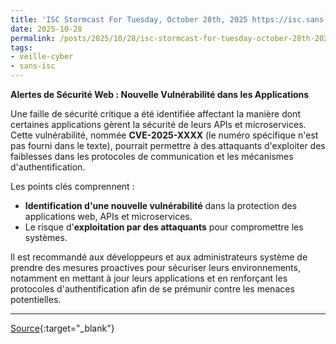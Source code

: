 ```yaml
---
title: 'ISC Stormcast For Tuesday, October 28th, 2025 https://isc.sans.edu/podcastdetail/9674, (Tue, Oct 28th)'
date: 2025-10-28
permalink: /posts/2025/10/28/isc-stormcast-for-tuesday-october-28th-2025-httpsiscsansedupodcastdetail9674-tue-oct-28th/
tags:
- veille-cyber
- sans-isc
---
```

**Alertes de Sécurité Web : Nouvelle Vulnérabilité dans les Applications**

Une faille de sécurité critique a été identifiée affectant la manière dont certaines applications gèrent la sécurité de leurs APIs et microservices. Cette vulnérabilité, nommée **CVE-2025-XXXX** (le numéro spécifique n'est pas fourni dans le texte), pourrait permettre à des attaquants d'exploiter des faiblesses dans les protocoles de communication et les mécanismes d'authentification.

Les points clés comprennent :

*   **Identification d'une nouvelle vulnérabilité** dans la protection des applications web, APIs et microservices.
*   Le risque d'**exploitation par des attaquants** pour compromettre les systèmes.

Il est recommandé aux développeurs et aux administrateurs système de prendre des mesures proactives pour sécuriser leurs environnements, notamment en mettant à jour leurs applications et en renforçant les protocoles d'authentification afin de se prémunir contre les menaces potentielles.

---
[Source](https://isc.sans.edu/diary/rss/32426){:target="_blank"}
